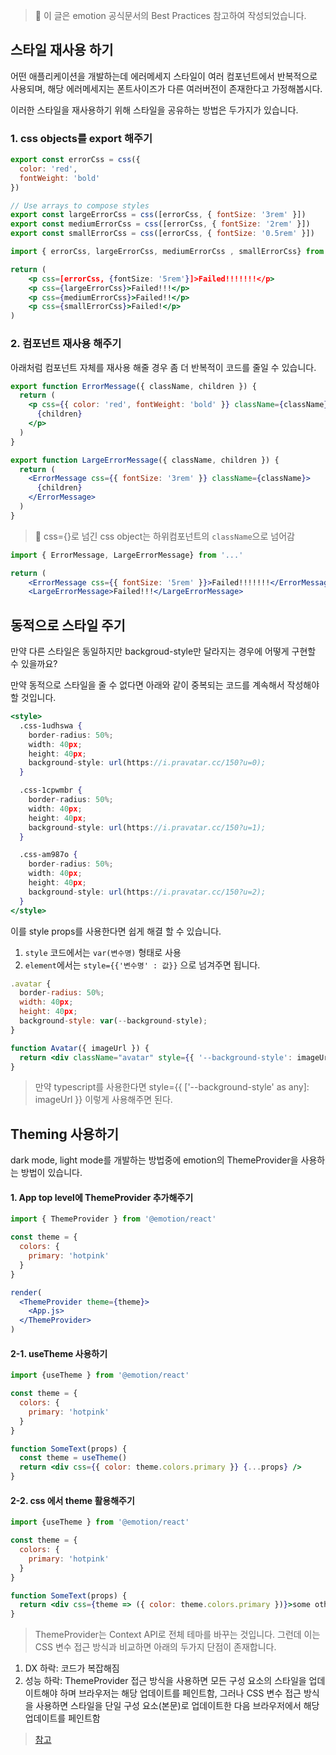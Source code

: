 > 📌 이 글은 emotion 공식문서의 Best Practices 참고하여 작성되었습니다.

## 스타일 재사용 하기

어떤 애플리케이션을 개발하는데 에러메세지 스타일이 여러 컴포넌트에서 반복적으로 사용되며, 해당 에러메세지는 폰트사이즈가 다른 여러버전이 존재한다고 가정해봅시다. 

이러한 스타일을 재사용하기 위해 스타일을 공유하는 방법은 두가지가 있습니다.

### 1. css objects를 export 해주기
```jsx
export const errorCss = css({
  color: 'red',
  fontWeight: 'bold'
})

// Use arrays to compose styles
export const largeErrorCss = css([errorCss, { fontSize: '3rem' }])
export const mediumErrorCss = css([errorCss, { fontSize: '2rem' }])
export const smallErrorCss = css([errorCss, { fontSize: '0.5rem' }])
```

```jsx
import { errorCss, largeErrorCss, mediumErrorCss , smallErrorCss} from '...'

return (
	<p css=[errorCss, {fontSize: '5rem'}]>Failed!!!!!!!</p>
	<p css={largeErrorCss}>Failed!!!</p>
	<p css={mediumErrorCss}>Failed!!</p>
	<p css={smallErrorCss}>Failed!</p>
)
```

### 2. 컴포넌트 재사용 해주기
아래처럼 컴포넌트 자체를 재사용 해줄 경우 좀 더 반복적이 코드를 줄일 수 있습니다.
```jsx
export function ErrorMessage({ className, children }) {
  return (
    <p css={{ color: 'red', fontWeight: 'bold' }} className={className}>
      {children}
    </p>
  )
}

export function LargeErrorMessage({ className, children }) {
  return (
    <ErrorMessage css={{ fontSize: '3rem' }} className={className}>
      {children}
    </ErrorMessage>
  )
}
```

> 📌 css={}로 넘긴 css object는 하위컴포넌트의 `className`으로 넘어감

```jsx
import { ErrorMessage, LargeErrorMessage} from '...'

return (
	<ErrorMessage css={{ fontSize: '5rem' }}>Failed!!!!!!!</ErrorMessage>
	<LargeErrorMessage>Failed!!!</LargeErrorMessage>
```

## 동적으로 스타일 주기
만약 다른 스타일은 동일하지만 backgroud-style만 달라지는 경우에 어떻게 구현할 수 있을까요? 

만약 동적으로 스타일을 줄 수 없다면 아래와 같이 중복되는 코드를 계속해서 작성해야 할 것입니다.
```jsx
<style>
  .css-1udhswa {
    border-radius: 50%;
    width: 40px;
    height: 40px;
    background-style: url(https://i.pravatar.cc/150?u=0);
  }

  .css-1cpwmbr {
    border-radius: 50%;
    width: 40px;
    height: 40px;
    background-style: url(https://i.pravatar.cc/150?u=1);
  }

  .css-am987o {
    border-radius: 50%;
    width: 40px;
    height: 40px;
    background-style: url(https://i.pravatar.cc/150?u=2);
  }
</style>
```

이를 style props를 사용한다면 쉽게 해결 할 수 있습니다. 
1. `style` 코드에서는 `var(변수명)` 형태로 사용
2. `element`에서는 `style={{'변수명' : 값}}` 으로 넘겨주면 됩니다.
```jsx
.avatar {
  border-radius: 50%;
  width: 40px;
  height: 40px;
  background-style: var(--background-style);
}

function Avatar({ imageUrl }) {
  return <div className="avatar" style={{ '--background-style': imageUrl }} />
}
```
> 만약 typescript를 사용한다면 style={{ ['--background-style' as any]: imageUrl }} 이렇게 사용해주면 된다.



## Theming 사용하기
dark mode, light mode를 개발하는 방법중에 emotion의 ThemeProvider을 사용하는 방법이 있습니다.

#### 1. App top level에 ThemeProvider 추가해주기
```jsx
import { ThemeProvider } from '@emotion/react'

const theme = {
  colors: {
    primary: 'hotpink'
  }
}

render(
  <ThemeProvider theme={theme}>
    <App.js>
  </ThemeProvider>
)
```

#### 2-1. useTheme 사용하기
```jsx
import {useTheme } from '@emotion/react'

const theme = {
  colors: {
    primary: 'hotpink'
  }
}

function SomeText(props) {
  const theme = useTheme()
  return <div css={{ color: theme.colors.primary }} {...props} />
}
```
#### 2-2. css 에서 theme 활용해주기
```jsx
import {useTheme } from '@emotion/react'

const theme = {
  colors: {
    primary: 'hotpink'
  }
}

function SomeText(props) {
  return <div css={theme => ({ color: theme.colors.primary })}>some other text</div>
}
```

> ThemeProvider는 Context API로 전체 테마를 바꾸는 것입니다. 그런데 이는 CSS 변수 접근 방식과 비교하면 아래의 두가지 단점이 존재합니다.
1. DX 하락: 코드가 복잡해짐
2. 성능 하락: ThemeProvider 접근 방식을 사용하면 모든 구성 요소의 스타일을 업데이트해야 하며 브라우저는 해당 업데이트를 페인트함, 그러나 CSS 변수 접근 방식을 사용하면 스타일을 단일 구성 요소(본문)로 업데이트한 다음 브라우저에서 해당 업데이트를 페인트함

> [참고](https://frontdev.tistory.com/entry/%EB%8B%A4%ED%81%AC%EB%AA%A8%EB%93%9C%EB%A5%BC-%EC%9C%84%ED%95%B4%EC%84%9C-Context-API%EB%B3%B4%EB%8B%A4-CSS-%EB%B3%80%EC%88%98%EB%A5%BC-%ED%99%9C%EC%9A%A9%ED%95%98%EC%84%B8%EC%9A%94)